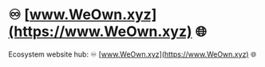 # ♾️ [www.WeOwn.xyz](https://www.WeOwn.xyz) 🌐
Ecosystem website hub: ♾️ [www.WeOwn.xyz](https://www.WeOwn.xyz) 🌐 
